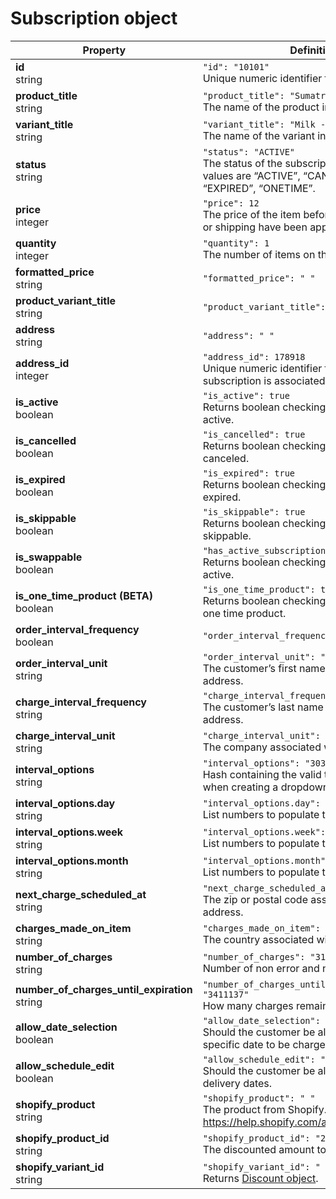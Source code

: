 # Subscription object

Property | Definition
--------- | -------
<b>id</b> <br> string| `"id": "10101"`<br>  Unique numeric identifier for the subscription.
<b>product_title</b> <br> string| `"product_title": "Sumatra Coffee"`<br>  The name of the product in a shop’s catalog.
<b>variant_title</b> <br> string| `"variant_title": "Milk - a / b"`<br> The name of the variant in a shop’s catalog.
<b>status</b> <br> string|  `"status": "ACTIVE"` <br> The status of the subscription. The valid values are “ACTIVE”, “CANCELLED”, “EXPIRED”, “ONETIME”.
<b>price</b>  <br> integer|  `"price": 12` <br> The price of the item before discounts, taxes, or shipping have been applied.
<b>quantity</b> <br> integer| `"quantity": 1`<br>  The number of items on the subscription.
<b>formatted_price</b> <br> string| `"formatted_price": " "`<br> 
<b>product_variant_title</b> <br> string| `"product_variant_title": " "`<br> 
<b>address</b> <br> string| `"address": " "`<br> 
<b>address_id</b> <br> integer| `"address_id": 178918`<br> Unique numeric identifier for the address the subscription is associated with.
<b>is_active</b> <br> boolean| `"is_active": true`<br> Returns boolean checking if subscription is active.
<b>is_cancelled</b> <br> boolean| `"is_cancelled": true`<br> Returns boolean checking if subscription is canceled.
<b>is_expired</b> <br> boolean| `"is_expired": true`<br> Returns boolean checking if subscription expired.
<b>is_skippable</b> <br> boolean| `"is_skippable": true`<br> Returns boolean checking if subscription is skippable.
<b>is_swappable</b> <br> boolean| `"has_active_subscriptions": true` <br> Returns boolean checking if subscription is active.
<b>is_one_time_product (BETA)</b> <br> boolean| `"is_one_time_product": true` <br> Returns boolean checking if subscription is one time product.
<b>order_interval_frequency</b> <br> boolean| `"order_interval_frequency": "true"` <br> 
<b>order_interval_unit</b> <br> string| `"order_interval_unit": "Mike"`<br>  The customer’s first name associated with the address.
<b>charge_interval_frequency</b> <br> string| `"charge_interval_frequency": "Flynn"`<br>  The customer’s last name associated with the address.
<b>charge_interval_unit</b> <br> string| `"charge_interval_unit": "ReCharge"`<br>  The company associated with the address.
<b>interval_options</b> <br> string|  `"interval_options": "3030 Nebraska Avenue"` <br> Hash containing the valid time units to use when creating a dropdown.
<b>interval_options.day</b> <br> string |  `"interval_options.day": "#301"` <br> List numbers to populate the dropdown.
<b>interval_options.week</b> <br> string| `"interval_options.week": "Los Angeles"`<br>  List numbers to populate the dropdown.
<b>interval_options.month</b> <br> string| `"interval_options.month": "California"`<br>  List numbers to populate the dropdown.
<b>next_charge_scheduled_at</b> <br> string| `"next_charge_scheduled_at": "90404"`<br>  The zip or postal code associated with the address.
<b>charges_made_on_item</b> <br> string| `"charges_made_on_item": "United States"`<br> The country associated with the address.
<b>number_of_charges</b> <br> string| `"number_of_charges": "3103843698"`<br>  Number of non error and non queued charges.
<b>number_of_charges_until_expiration</b> <br> string| `"number_of_charges_until_expiration": "3411137"`<br> How many charges remain.
<b>allow_date_selection</b> <br> boolean| `"allow_date_selection": "true"`<br>  Should the customer be allowed to choose a specific date to be charged on
<b>allow_schedule_edit</b> <br> boolean| `"allow_schedule_edit": "true"`<br> Should the customer be allowed to edit the delivery dates.
<b>shopify_product</b> <br> string| `"shopify_product": " "`<br> The product from Shopify. <https://help.shopify.com/api/reference/product>
<b>shopify_product_id</b> <br> string| `"shopify_product_id": "20"`<br> The discounted amount to be applied.
<b>shopify_variant_id</b> <br> string| `"shopify_variant_id": " "`<br>   Returns [Discount object](Theme-objects%3A-Discount).
